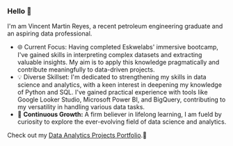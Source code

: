 ### **Hello** 👋
I'm am Vincent Martin Reyes, a recent petroleum engineering graduate and an aspiring data professional.
- 🌐 Current Focus: Having completed Eskwelabs' immersive bootcamp, I've gained skills in interpreting complex datasets and extracting valuable insights. My aim is to apply this knowledge pragmatically and contribute meaningfully to data-driven projects.
- 💡 Diverse Skillset: I'm dedicated to strengthening my skills in data science and analytics, with a keen interest in deepening my knowledge of Python and SQL. I've gained practical experience with tools like Google Looker Studio, Microsoft Power BI, and BigQuery, contributing to my versatility in handling various data tasks.
- 🚀 **Continuous Growth:** A firm believer in lifelong learning, I am fueld by curiosity to explore the ever-evolving field of data science and analytics.

Check out my [Data Analytics Projects Portfolio](https://github.com/Marts-1844/Data-Analytics-Projects-Portfolio).🤗
